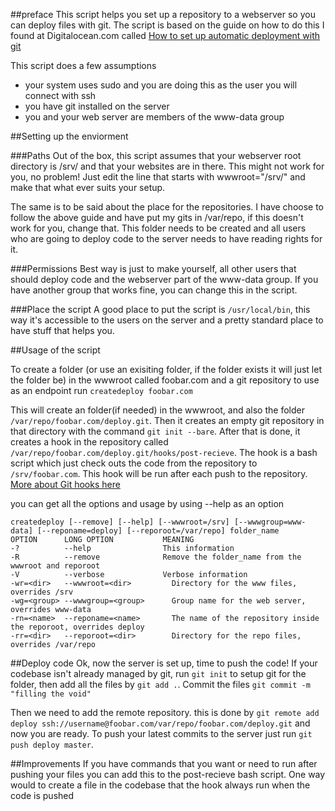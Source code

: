 ##preface
This script helps you set up a repository to a webserver so you can deploy files with git.
The script is based on the guide on how to do this I found at Digitalocean.com called [How to set up automatic deployment with git](https://www.digitalocean.com/community/tutorials/how-to-set-up-automatic-deployment-with-git-with-a-vps)

This script does a few assumptions
* your system uses sudo and you are doing this as the user you will connect with ssh
* you have git installed on the server
* you and your web server are members of the www-data group

##Setting up the enviorment

###Paths
Out of the box, this script assumes that your webserver root directory is /srv/ and that your websites are in there. This might not work for you, no problem! Just edit the line that starts with wwwroot="/srv/" and make that what ever suits your setup.

The same is to be said about the place for the repositories. I have choose to follow the above guide and have put my gits in /var/repo, if this doesn't work for you, change that. This folder needs to be created and all users who are going to deploy code to the server needs to have reading rights for it. 

###Permissions
Best way is just to make yourself, all other users that should deploy code and the webserver part of the www-data group. If you have another group that works fine, you can change this in the script. 

###Place the script
A good place to put the script is ```/usr/local/bin```, this way it's accessible to the users on the server and a pretty standard place to have stuff that helps you.


##Usage of the script

To create a folder  (or use an exisiting folder, if the folder exists it will just let the folder be) in the wwwroot called foobar.com and a git repository to use as an endpoint run ```createdeploy foobar.com```

This will create an folder(if needed) in the wwwroot, and also the folder ```/var/repo/foobar.com/deploy.git```. Then it creates an empty git repository in that directory with the command ```git init --bare```. After that is done, it creates a hook in the repository called ```/var/repo/foobar.com/deploy.git/hooks/post-recieve```. The hook is a bash script which just check outs the code from the repository to ```/srv/foobar.com```. This hook will be run after each push to the repository. [More about Git hooks here](http://git-scm.com/book/en/Customizing-Git-Git-Hooks)


you can get all the options and usage by using --help as an option
```
createdeploy [--remove] [--help] [--wwwroot=/srv] [--wwwgroup=www-data] [--reponame=deploy] [--reporoot=/var/repo] folder_name 
OPTION		LONG OPTION			  MEANING
-?		    --help				  This information
-R		    --remove			  Remove the folder_name from the wwwroot and reporoot
-V		    --verbose			  Verbose information
-wr=<dir>	--wwwroot=<dir>			Directory for the www files, overrides /srv
-wg=<group>	--wwwgroup=<group>		Group name for the web server, overrides www-data
-rn=<name>	--reponame=<name>		The name of the repository inside the reporoot, overrides deploy
-rr=<dir>	--reporoot=<dir>		Directory for the repo files, overrides /var/repo
```


##Deploy code
Ok, now the server is set up, time to push the code!
If your codebase isn't already managed by git, run ```git init``` to setup git for the folder, then add all the files by ```git add .```. Commit the files ```git commit -m "filling the void"```

Then we need to add the remote repository. this is done by ```git remote add deploy ssh://username@foobar.com/var/repo/foobar.com/deploy.git```
and now you are ready. To push your latest commits to the server just run ```git push deploy master```. 

##Improvements
If you have commands that you want or need to run after pushing your files you can add this to the post-recieve bash script. One way would to create a file in the codebase that the hook always run when the code is pushed